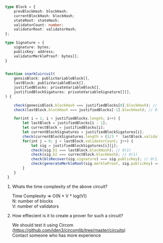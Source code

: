 
```ts

type Block = {
    prevBlockHash: blockHash;
    currentBlockHash: blockHash;
    stateRoot: stateHash;
    validatorCount: number;
    validatorRoot: validatorHash; 
};

type Signature = {
    signature: bytes;
    publicKey: address;
    validatorMerkleProof: bytes[];
}
  

function snarkCuircuit(
    gensisBlock: publicVariableBlock[],
    lastBlock: publicVariableBlock[],
    justifiedBlocks: privateVariableBlock[],
    justifiedBlockSigatures: privateVariableSignature[][],
) {

    check(genesisBlock.blockHash === justifiedBlocks[0].blockHash); // O(1)
    check(lastBlock.blockHash === justifiedBlocks[-1].blockHash); // O(1)

    for(int i = 1; i < justifiedBlocks.length; i++) {
        let lastBlock = justifiedBlocks[i - 1];
        let currectBlock = justifiedBlocks[i];
        let currentBlockSignatures = justifiedBlockSigatures[i];
        check(currentBlockSignatures.length > (2/3 *  lastBlock.validatorCount)); // O(1)
        for(int j = 0; j < lastBlock.validatorCount; j++) {
            let sig = justifiedBlockSigatures[i][j];
            check(sig.b1 === lastBlock.blockHash); // O(1)
            check(sig.b2 === currectBlock.blockHash); // O(1)
            check(blsRecover(sig.signature) === sig.publicKey); // O(1)
            check(generateMerkleRoot(sig.merkleProof, sig.publicKey) === lastBlock.validatorHash); // O(log(V))
        }
    }
 }
```


1. Whats the time complexity of the above circuit?

    Time Complexity => O(N * V * log(V))    
    N: number of blocks  
    V: number of validators  

2. How effiecient is it to create a prover for such a circuit? 
    
    We should test it using Circom (https://github.com/iden3/circomlib/tree/master/circuits)  
    Contact someone who has more experience 

